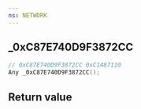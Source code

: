 ```yaml
---
ns: NETWORK
---
```

## _0xC87E740D9F3872CC

```c
// 0xC87E740D9F3872CC 0xC1487110
Any _0xC87E740D9F3872CC();
```


## Return value
